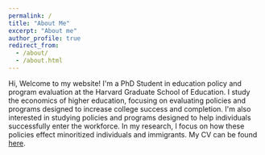 ```yaml
---
permalink: /
title: "About Me"
excerpt: "About me"
author_profile: true
redirect_from: 
  - /about/
  - /about.html
---
```


Hi, Welcome to my website! I'm a PhD Student in education policy and program evaluation at the Harvard Graduate School of Education. I study the economics of higher education, focusing on evaluating policies and programs designed to increase college success and completion. I'm also interested in studying policies and programs designed to help individuals successfully enter the workforce. In my research, I focus on how these policies effect minoritized individuals and immigrants. My CV can be found [here](https://github.com/jorge-encinas/jorge-encinas.github.io/blob/master/files/Encinas_CV.pdf).
